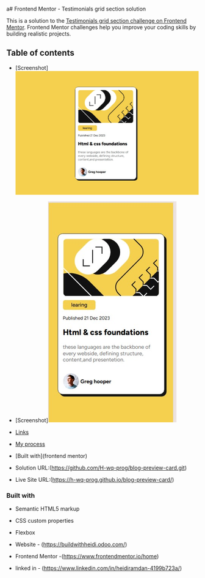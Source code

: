 a# Frontend Mentor - Testimonials grid section solution

This is a solution to the [Testimonials grid section challenge on Frontend Mentor](https://www.frontendmentor.io/challenges/testimonials-grid-section-Nnw6J7Un7). Frontend Mentor challenges help you improve your coding skills by building realistic projects. 

## Table of contents

  - [Screenshot]![](./Screenshot1.jpg)
  - [Screenshot]![](./Screenshot2.jpg)
  - [Links](https://github.com/H-wq-prog/blog-preview-card.git)
- [My process](https://h-wq-prog.github.io/blog-preview-card/)
- [Built with](frontend mentor)


- Solution URL:(https://github.com/H-wq-prog/blog-preview-card.git)
- Live Site URL:(https://h-wq-prog.github.io/blog-preview-card/)


### Built with

- Semantic HTML5 markup
- CSS custom properties
- Flexbox







- Website - (https://buildwithheidi.odoo.com/)
- Frontend Mentor -(https://www.frontendmentor.io/home)
- linked in - (https://www.linkedin.com/in/heidiramdan-4199b723a/)

